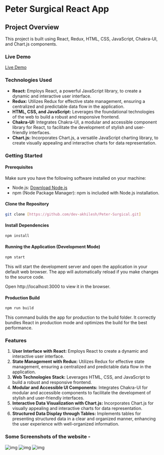 # Peter Surgical React App

## Project Overview

This project is built using React, Redux, HTML, CSS, JavaScript, Chakra-UI, and Chart.js components.

### Live Demo

[Live Demo](https://petersurgical.netlify.app/)

### Technologies Used

- **React:** Employs React, a powerful JavaScript library, to create a dynamic and interactive user interface.
- **Redux:** Utilizes Redux for effective state management, ensuring a centralized and predictable data flow in the application.
- **HTML, CSS, and JavaScript:** Leverages the foundational technologies of the web to build a robust and responsive frontend.
- **Chakra-UI:** Integrates Chakra-UI, a modular and accessible component library for React, to facilitate the development of stylish and user-friendly interfaces.
- **Chart.js:** Incorporates Chart.js, a versatile JavaScript charting library, to create visually appealing and interactive charts for data representation.

### Getting Started

#### Prerequisites

Make sure you have the following software installed on your machine:

- Node.js: [Download Node.js](https://nodejs.org/)
- npm (Node Package Manager): npm is included with Node.js installation.

#### Clone the Repository

```bash
git clone [https://github.com/dev-akhilesh/Peter-Surgical.git]
```

#### Install Dependencies
```bash
npm install
```
#### Running the Application (Development Mode)
```bash
npm start
```

This will start the development server and open the application in your default web browser. The app will automatically reload if you make changes to the source code.

Open http://localhost:3000 to view it in the browser.

#### Production Build
```bash
npm run build
```

This command builds the app for production to the build folder. It correctly bundles React in production mode and optimizes the build for the best performance.

### Features
1. **User Interface with React:** 
Employs React to create a dynamic and interactive user interface.
2. **State Management with Redux:**
Utilizes Redux for effective state management, ensuring a centralized and predictable data flow in the application.
3. **Web Technologies Stack:**
Leverages HTML, CSS, and JavaScript to build a robust and responsive frontend.
4. **Modular and Accessible UI Components:**
Integrates Chakra-UI for modular and accessible components to facilitate the development of stylish and user-friendly interfaces.
5. **Interactive Data Visualization with Chart.js:**
Incorporates Chart.js for visually appealing and interactive charts for data representation.
6. **Structured Data Display through Tables:**
Implements tables for presenting structured data in a clear and organized manner, enhancing the user experience with well-organized information.


### Some Screenshots of the website -

<img src='' alt='img' />
<img src='' alt='img' />
<img src='' alt='img' />
